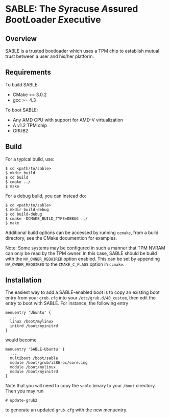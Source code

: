 **SABLE**: The *S*yracuse *A*ssured *B*oot*L*oader *E*xecutive
=================

Overview
-----------------

SABLE is a trusted bootloader which uses a TPM chip to establish mutual trust
between a user and his/her platform.

Requirements
----------------

To build SABLE:
- CMake >= 3.0.2
- gcc >= 4.3

To boot SABLE:
- Any AMD CPU with support for AMD-V virtualization
- A v1.2 TPM chip
- GRUB2

Build
----------------

For a typical build, use:
```
$ cd <path/to/sable>
$ mkdir build
$ cd build
$ cmake ../
$ make
```
For a debug build, you can instead do:
```
$ cd <path/to/sable>
$ mkdir build-debug
$ cd build-debug
$ cmake -DCMAKE_BUILD_TYPE=DEBUG ../
$ make
```
Additional build options can be accessed by running `ccmake`, from a build
directory, see the CMake documention for examples.

Note: Some systems may be configured in such a manner that TPM NVRAM can only
be read by the TPM owner. In this case, SABLE should be build with the
`NV_OWNER_REQUIRED` option enabled. This can be set by appending `NV_OWNER_REQUIRED`
to the `CMAKE_C_FLAGS` option in `ccmake`.

Installation
---------------

The easiest way to add a SABLE-enabled boot is to copy an existing boot entry
from your `grub.cfg` into your `/etc/grub.d/40_custom`, then edit the entry to
boot with SABLE. For instance, the following entry
```
menuentry 'Ubuntu' {
  ...
  linux /boot/mylinux
  initrd /boot/myinitrd
}
```
would become
```
menuentry 'SABLE-Ubuntu' {
  ...
  multiboot /boot/sable
  module /boot/grub/i386-pc/core.img
  module /boot/mylinux
  module /boot/myinitrd
}
```
Note that you will need to copy the `sable` binary to your `/boot` directory. Then
you may run
```
# update-grub2
```
to generate an updated `grub.cfg` with the new menuentry.
